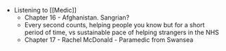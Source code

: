 - Listening to [[Medic]]
	- Chapter 16 - Afghanistan. Sangrian?
	- Every second counts, helping people you know but for a short period of time, vs sustainable pace of helping strangers in the NHS
	- Chapter 17 - Rachel McDonald - Paramedic from Swansea